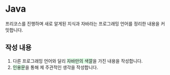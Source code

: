 # Java
프리코스를 진행하며 새로 알게된 지식과 자바라는 프로그래밍 언어를 정리한 내용을 커밋합니다.  

## 작성 내용
1. 다른 프로그래밍 언어와 달리 <span style="background-color:#DCFFE4">자바만의 색깔</span>을 가진 내용을 작성합니다.
2. <span style="background-color:#DCFFE4">인용문</span>을 통해 제 주관적인 생각을 작성합니다.